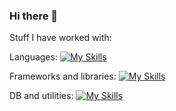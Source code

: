 ### Hi there 👋
Stuff I have worked with:

Languages:
[![My Skills](https://skillicons.dev/icons?i=java,javascript,python,r,bash,regex&theme=light)]()

Frameworks and libraries:
[![My Skills](https://skillicons.dev/icons?i=react,nextjs,spring,django,sklearn,tailwind&theme=light)]()

DB and utilities:
[![My Skills](https://skillicons.dev/icons?i=nodejs,docker,mongodb,sqlite,mysql,postgres&theme=light)]()

<!--
**joe-nas/joe-nas** is a ✨ _special_ ✨ repository because its `README.md` (this file) appears on your GitHub profile.

Here are some ideas to get you started:

- 🔭 I’m currently working on ...
- 🌱 I’m currently learning ...
- 👯 I’m looking to collaborate on ...
- 🤔 I’m looking for help with ...
- 💬 Ask me about ...
- 📫 How to reach me: ...
- 😄 Pronouns: ...
- ⚡ Fun fact: ...
-->
